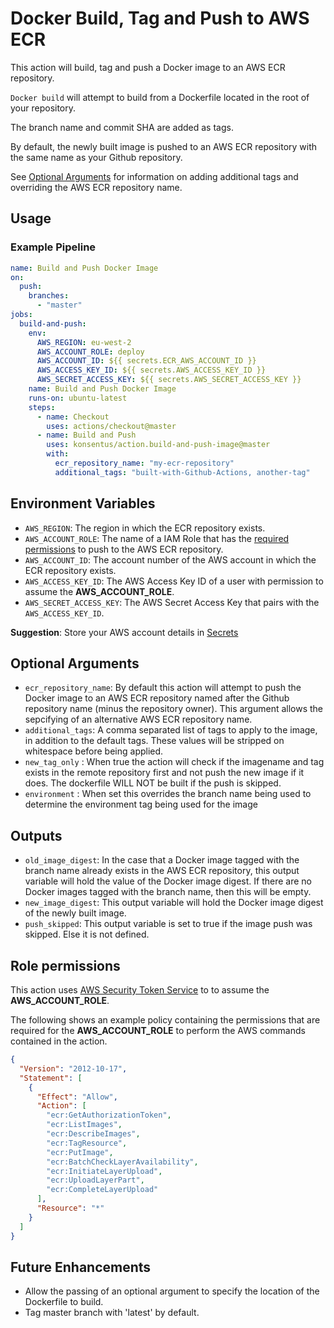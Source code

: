 # Docker Build, Tag and Push to AWS ECR

This action will build, tag and push a Docker image to an AWS ECR repository.

`Docker build` will attempt to build from a Dockerfile located in the root of your repository.

The branch name and commit SHA are added as tags.

By default, the newly built image is pushed to an AWS ECR repository with the same name as your Github repository.

See [Optional Arguments](#optional-arguments) for information on adding additional tags and overriding the AWS ECR repository name.

## Usage

### Example Pipeline

```yaml
name: Build and Push Docker Image
on:
  push:
    branches:
      - "master"
jobs:
  build-and-push:
    env:
      AWS_REGION: eu-west-2
      AWS_ACCOUNT_ROLE: deploy
      AWS_ACCOUNT_ID: ${{ secrets.ECR_AWS_ACCOUNT_ID }}
      AWS_ACCESS_KEY_ID: ${{ secrets.AWS_ACCESS_KEY_ID }}
      AWS_SECRET_ACCESS_KEY: ${{ secrets.AWS_SECRET_ACCESS_KEY }}
    name: Build and Push Docker Image
    runs-on: ubuntu-latest
    steps:
      - name: Checkout
        uses: actions/checkout@master
      - name: Build and Push
        uses: konsentus/action.build-and-push-image@master
        with:
          ecr_repository_name: "my-ecr-repository"
          additional_tags: "built-with-Github-Actions, another-tag"
```

## Environment Variables

- `AWS_REGION`: The region in which the ECR repository exists.
- `AWS_ACCOUNT_ROLE`: The name of a IAM Role that has the [required permissions](#Role-permissions) to push to the AWS ECR repository.
- `AWS_ACCOUNT_ID`: The account number of the AWS account in which the ECR repository exists.
- `AWS_ACCESS_KEY_ID`: The AWS Access Key ID of a user with permission to assume the **AWS_ACCOUNT_ROLE**.
- `AWS_SECRET_ACCESS_KEY`: The AWS Secret Access Key that pairs with the `AWS_ACCESS_KEY_ID`.

**Suggestion**: Store your AWS account details in [Secrets](https://help.github.com/en/actions/automating-your-workflow-with-github-actions/creating-and-using-encrypted-secrets)

## Optional Arguments

- `ecr_repository_name`: By default this action will attempt to push the Docker image to an AWS ECR repository named after the Github repository name (minus the repository owner). This argument allows the sepcifying of an alternative AWS ECR repository name.
- `additional_tags`: A comma separated list of tags to apply to the image, in addition to the default tags. These values will be stripped on whitespace before being applied.
- `new_tag_only` : When true the action will check if the imagename and tag exists in the remote repository first and not
  push the new image if it does. The dockerfile WILL NOT be built if the push is skipped.
- `environment` : When set this overrides the branch name being used to determine the environment tag being used for the image

## Outputs

- `old_image_digest`: In the case that a Docker image tagged with the branch name already exists in the AWS ECR repository, this output variable will hold the value of the Docker image digest. If there are no Docker images tagged with the branch name, then this will be empty.
- `new_image_digest`: This output variable will hold the Docker image digest of the newly built image.
- `push_skipped`: This output variable is set to true if the image push was skipped. Else it is not defined.

## Role permissions

This action uses [AWS Security Token Service](https://docs.aws.amazon.com/STS/latest/APIReference/Welcome.html) to to assume the **AWS_ACCOUNT_ROLE**.

The following shows an example policy containing the permissions that are required for the **AWS_ACCOUNT_ROLE** to perform the AWS commands contained in the action.

```json
{
  "Version": "2012-10-17",
  "Statement": [
    {
      "Effect": "Allow",
      "Action": [
        "ecr:GetAuthorizationToken",
        "ecr:ListImages",
        "ecr:DescribeImages",
        "ecr:TagResource",
        "ecr:PutImage",
        "ecr:BatchCheckLayerAvailability",
        "ecr:InitiateLayerUpload",
        "ecr:UploadLayerPart",
        "ecr:CompleteLayerUpload"
      ],
      "Resource": "*"
    }
  ]
}
```

## Future Enhancements

- Allow the passing of an optional argument to specify the location of the Dockerfile to build.
- Tag master branch with 'latest' by default.
